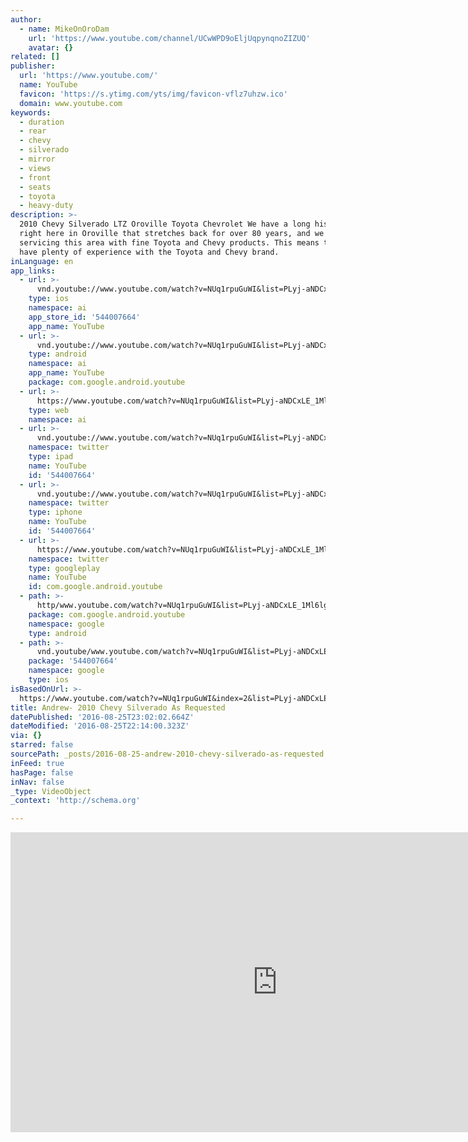 ```yaml
---
author:
  - name: MikeOnOroDam
    url: 'https://www.youtube.com/channel/UCwWPD9oEljUqpynqnoZIZUQ'
    avatar: {}
related: []
publisher:
  url: 'https://www.youtube.com/'
  name: YouTube
  favicon: 'https://s.ytimg.com/yts/img/favicon-vflz7uhzw.ico'
  domain: www.youtube.com
keywords:
  - duration
  - rear
  - chevy
  - silverado
  - mirror
  - views
  - front
  - seats
  - toyota
  - heavy-duty
description: >-
  2010 Chevy Silverado LTZ Oroville Toyota Chevrolet We have a long history
  right here in Oroville that stretches back for over 80 years, and we have been
  servicing this area with fine Toyota and Chevy products. This means that we
  have plenty of experience with the Toyota and Chevy brand.
inLanguage: en
app_links:
  - url: >-
      vnd.youtube://www.youtube.com/watch?v=NUq1rpuGuWI&list=PLyj-aNDCxLE_1Ml6lgkmYYCvNrDt-eWot&index=2&feature=applinks
    type: ios
    namespace: ai
    app_store_id: '544007664'
    app_name: YouTube
  - url: >-
      vnd.youtube://www.youtube.com/watch?v=NUq1rpuGuWI&list=PLyj-aNDCxLE_1Ml6lgkmYYCvNrDt-eWot&index=2&feature=applinks
    type: android
    namespace: ai
    app_name: YouTube
    package: com.google.android.youtube
  - url: >-
      https://www.youtube.com/watch?v=NUq1rpuGuWI&list=PLyj-aNDCxLE_1Ml6lgkmYYCvNrDt-eWot&index=2&feature=applinks
    type: web
    namespace: ai
  - url: >-
      vnd.youtube://www.youtube.com/watch?v=NUq1rpuGuWI&list=PLyj-aNDCxLE_1Ml6lgkmYYCvNrDt-eWot&index=2&feature=applinks
    namespace: twitter
    type: ipad
    name: YouTube
    id: '544007664'
  - url: >-
      vnd.youtube://www.youtube.com/watch?v=NUq1rpuGuWI&list=PLyj-aNDCxLE_1Ml6lgkmYYCvNrDt-eWot&index=2&feature=applinks
    namespace: twitter
    type: iphone
    name: YouTube
    id: '544007664'
  - url: >-
      https://www.youtube.com/watch?v=NUq1rpuGuWI&list=PLyj-aNDCxLE_1Ml6lgkmYYCvNrDt-eWot&index=2
    namespace: twitter
    type: googleplay
    name: YouTube
    id: com.google.android.youtube
  - path: >-
      http/www.youtube.com/watch?v=NUq1rpuGuWI&list=PLyj-aNDCxLE_1Ml6lgkmYYCvNrDt-eWot&index=2
    package: com.google.android.youtube
    namespace: google
    type: android
  - path: >-
      vnd.youtube/www.youtube.com/watch?v=NUq1rpuGuWI&list=PLyj-aNDCxLE_1Ml6lgkmYYCvNrDt-eWot&index=2
    package: '544007664'
    namespace: google
    type: ios
isBasedOnUrl: >-
  https://www.youtube.com/watch?v=NUq1rpuGuWI&index=2&list=PLyj-aNDCxLE_1Ml6lgkmYYCvNrDt-eWot
title: Andrew- 2010 Chevy Silverado As Requested
datePublished: '2016-08-25T23:02:02.664Z'
dateModified: '2016-08-25T22:14:00.323Z'
via: {}
starred: false
sourcePath: _posts/2016-08-25-andrew-2010-chevy-silverado-as-requested.md
inFeed: true
hasPage: false
inNav: false
_type: VideoObject
_context: 'http://schema.org'

---
```

<iframe src="https://cdn.embedly.com/widgets/media.html?src=https%3A%2F%2Fwww.youtube.com%2Fembed%2Fvideoseries%3Flist%3DPLyj-aNDCxLE_1Ml6lgkmYYCvNrDt-eWot&amp;url=http%3A%2F%2Fwww.youtube.com%2Fwatch%3Fv%3DNUq1rpuGuWI&amp;image=https%3A%2F%2Fi.ytimg.com%2Fvi%2FNUq1rpuGuWI%2Fhqdefault.jpg&amp;key=b7d04c9b404c499eba89ee7072e1c4f7&amp;type=text%2Fhtml&amp;schema=youtube" width="854" height="480" scrolling="no" frameborder="0" allowfullscreen="" style=""></iframe>